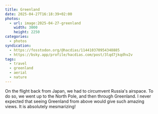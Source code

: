```yaml
---
title: Greenland
date: 2025-04-27T16:18:39+02:00
photos:
  - url: image:2025-04-27-greenland
    width: 3000
    height: 2250
categories:
  - photos
syndication:
  - https://fosstodon.org/@hacdias/114410370954348885
  - https://bsky.app/profile/hacdias.com/post/3lqd7jkqdhv2v
tags:
  - travel
  - greenland
  - aerial
  - nature
---
```


On the flight back from Japan, we had to circumvent Russia's airspace. To do so, we went up to the North Pole, and then through Greenland. I never expected that seeing Greenland from above would give such amazing views. It is absolutely mesmarizing!
